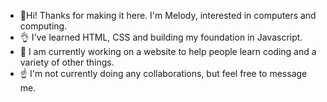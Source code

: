 - 👋Hi! Thanks for making it here. I'm Melody, interested in computers and computing.
- 👌 I've learned HTML, CSS and building my foundation in Javascript.
-  💼 I am currently working on a website to help people learn coding and a variety of other things.
- ☝️ I'm not currently doing any collaborations, but feel free to message me.

<!---
StarHero14/StarHero14 is a ✨ special ✨ repository because its `README.md` (this file) appears on your GitHub profile.
You can click the Preview link to take a look at your changes.
--->
